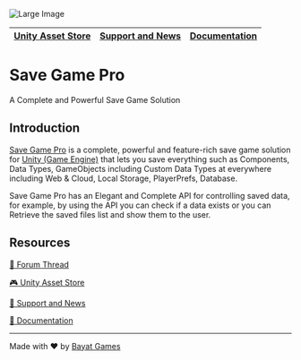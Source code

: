 ![Large Image](https://i.imgur.com/K2x18Fx.png)

| [Unity Asset Store](https://www.assetstore.unity3d.com/#!/content/89198?aid=1101l3ncK) | [Support and News](https://github.com/BayatGames/Support) | [Documentation](http://docs.bayat.io/savegamepro) |
|-----------------------------------------------------------------------------------------|-----------------------------------------------------------|-------------------------------------------------------------|

# Save Game Pro

A Complete and Powerful Save Game Solution

## Introduction

[Save Game Pro](https://www.assetstore.unity3d.com/#!/content/89198?aid=1101l3ncK) is a complete, powerful and feature-rich save game solution for [Unity (Game Engine)](https://unity3d.com) that lets you save everything such as Components, Data Types, GameObjects including Custom Data Types at everywhere including Web & Cloud, Local Storage, PlayerPrefs, Database.

Save Game Pro has an Elegant and Complete API for controlling saved data, for example, by using the API you can check if a data exists or you can Retrieve the saved files list and show them to the user.

## Resources

[:speech_balloon: Forum Thread](https://forum.unity.com/threads/save-game-pro-gold-update.502905/)

[:video_game: Unity Asset Store](https://www.assetstore.unity3d.com/#!/content/89198?aid=1101l3ncK)

[:newspaper: Support and News](https://github.com/BayatGames/Support)

[:book: Documentation](http://docs.bayat.io/savegamepro)

---

Made with :heart: by [Bayat Games](https://github.com/BayatGames)
